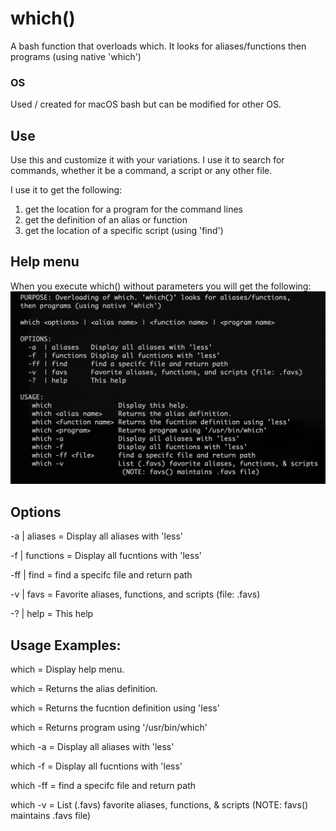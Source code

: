 # which()
A bash function that overloads which. It looks for aliases/functions then programs (using native 'which')

### OS
Used / created for macOS bash but can be modified for other OS.

## Use
Use this and customize it with your variations.  I use it to search for commands, whether it be a command, a script or any other file.

I use it to get the following:
  1) get the location for a program for the command lines
  2) get the definition of an alias or function
  3) get the location of a specific script (using 'find')

## Help menu
When you execute which() without parameters you will get the following:
![Help menu](https://github.com/al-jimenez/which/blob/master/which.png)

## Options

  -a  | aliases        = Display all aliases with 'less'

  -f  | functions      = Display all fucntions with 'less'

  -ff | find           = find a specifc file and return path

  -v  | favs           = Favorite aliases, functions, and scripts (file: .favs)

  -?  | help           = This help

## Usage Examples:

   which                    = Display help menu.

   which <alias name>       = Returns the alias definition.

   which <function name>    = Returns the fucntion definition using 'less'

   which <program>          = Returns program using '/usr/bin/which'

   which -a                 = Display all aliases with 'less'

   which -f                 = Display all fucntions with 'less'

   which -ff <file>         = find a specifc file and return path

   which -v                 = List (.favs) favorite aliases, functions, & scripts
                              (NOTE: favs() maintains .favs file)
